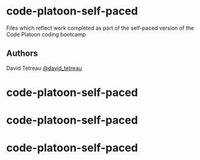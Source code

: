 # code-platoon-self-paced

Files which reflect work completed as part of the self-paced version of the Code Platoon coding bootcamp

## Authors

David Tetreau
[@david_tetreau](https://twitter.com/david_tetreau)

# code-platoon-self-paced
# code-platoon-self-paced
# code-platoon-self-paced
